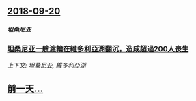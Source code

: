 ## [2018-09-20](/zh/news/2018/09/20/index.md)

##### 坦桑尼亚
### [坦桑尼亚一艘渡輪在維多利亞湖翻沉，造成超過200人喪生 ](/zh/news/2018/09/20/坦桑尼亚一艘渡輪在維多利亞湖翻沉-造成超過200人喪生.md)
_上下文: 坦桑尼亚, 維多利亞湖_

## [前一天...](/zh/news/2018/09/18/index.md)

